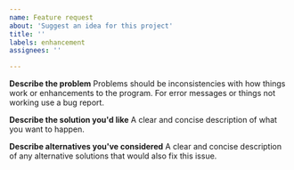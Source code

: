 ```yaml
---
name: Feature request
about: 'Suggest an idea for this project'
title: ''
labels: enhancement
assignees: ''

---
```


**Describe the problem**
Problems should be inconsistencies with how things work or enhancements to the program. For error messages or things not working use a bug report. 

**Describe the solution you'd like**
A clear and concise description of what you want to happen.

**Describe alternatives you've considered**
A clear and concise description of any alternative solutions that would also fix this issue.
